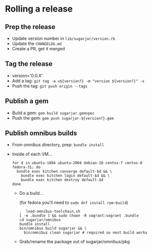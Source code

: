 # Rolling a release

## Prep the release

* Update version number in `lib/sugarjar/version.rb`
* Update the `CHANGELOG.md`
* Create a PR, get it merged

## Tag the release

* version='0.0.X'
* Add a tag: `git tag -a v${version?} -m "version ${version?}" -s`
* Push the tag: `git push origin --tags`

## Publish a gem

* Build a gem: `gem build sugarjar.gemspec`
* Push the gem: `gem push sugarjar-${version?}.gem`

## Publish omnibus builds

* From omnibus directory, prep: `bundle install`
* Inside of each VM...

  ```shell
  for d in ubuntu-1804 ubuntu-2004 debian-10 centos-7 centos-8 fedora-31; do
    bundle exec kitchen converge default-$d && \
      bundle exec kitchen login default-$d && \
      bundle exec kitchen destroy default-$d
  done
  ```

  * Do a build...

    (for fedora you'll need to `sudo dnf install rpm-build`)

    ```shell
    .  load-omnibus-toolchain.sh
    [ -e .bundle ] && sudo chown -R vagrant:vagrant .bundle
    cd sugarjar/omnibus
    bundle install
    bin/omnibus build sugarjar && \
      bin/omnibus clean sugarjar # required so next build works
    ```

  * Grab/rename the package out of sugarjar/omnibus/pkg
